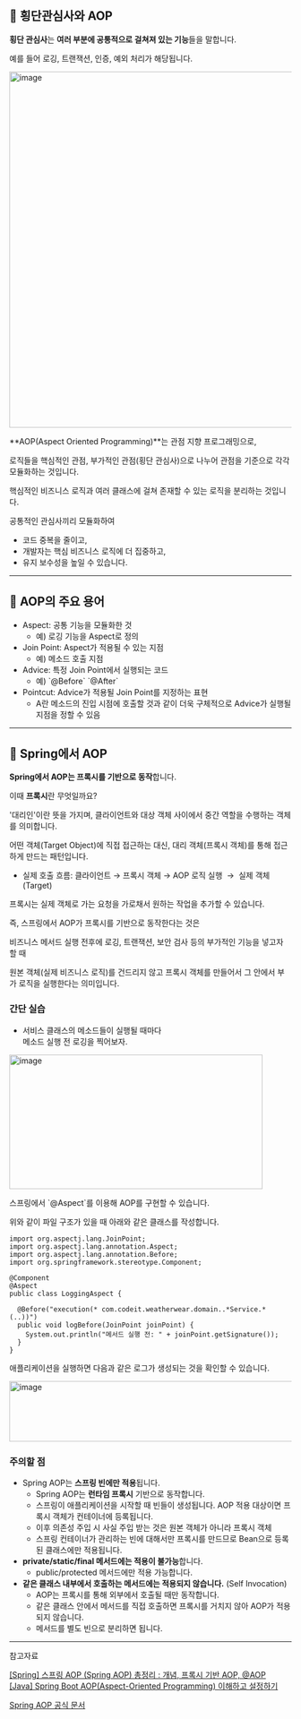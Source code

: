 ## 📌 횡단관심사와 AOP

**횡단 관심사**는 **여러 부분에 공통적으로 걸쳐져 있는 기능**들을 말합니다.

예를 들어 로깅, 트랜잭션, 인증, 예외 처리가 해당됩니다.

<img width="1176" height="636" alt="image" src="https://github.com/user-attachments/assets/9833d0b2-b61f-45e0-89b7-35cb16b3aa11" />

**AOP(Aspect Oriented Programming)**는 관점 지향 프로그래밍으로,

로직들을 핵심적인 관점, 부가적인 관점(횡단 관심사)으로 나누어 관점을 기준으로 각각 모듈화하는 것입니다.

핵심적인 비즈니스 로직과 여러 클래스에 걸쳐 존재할 수 있는 로직을 분리하는 것입니다.

공통적인 관심사끼리 모듈화하여

-   코드 중복을 줄이고,
-   개발자는 핵심 비즈니스 로직에 더 집중하고,
-   유지 보수성을 높일 수 있습니다.

---

## 📌 AOP의 주요 용어

-   Aspect: 공통 기능을 모듈화한 것
    -   예) 로깅 기능을 Aspect로 정의
-   Join Point: Aspect가 적용될 수 있는 지점
    -   예) 메소드 호출 지점
-   Advice: 특정 Join Point에서 실행되는 코드
    -   예) \`@Before\` \`@After\`
-   Pointcut: Advice가 적용될 Join Point를 지정하는 표현
    -   A란 메소드의 진입 시점에 호출할 것과 같이 더욱 구체적으로 Advice가 실행될 지점을 정할 수 있음

---

## 📌 Spring에서 AOP

**Spring에서 AOP는 프록시를 기반으로 동작**합니다.

이때 **프록시**란 무엇일까요?

'대리인'이란 뜻을 가지며, 클라이언트와 대상 객체 사이에서 중간 역할을 수행하는 객체를 의미합니다.

어떤 객체(Target Object)에 직접 접근하는 대신, 대리 객체(프록시 객체)를 통해 접근하게 만드는 패턴입니다.

-   실제 호출 흐름: 클라이언트 → 프록시 객체 → AOP 로직 실행  →  실제 객체(Target)

프록시는 실제 객체로 가는 요청을 가로채서 원하는 작업을 추가할 수 있습니다.

즉, 스프링에서 AOP가 프록시를 기반으로 동작한다는 것은

비즈니스 메서드 실행 전후에 로깅, 트랜잭션, 보안 검사 등의 부가적인 기능을 넣고자 할 때

원본 객체(실제 비즈니스 로직)를 건드리지 않고 프록시 객체를 만들어서 그 안에서 부가 로직을 실행한다는 의미입니다.

### 간단 실습

-   서비스 클래스의 메소드들이 실행될 때마다  
    메소드 실행 전 로깅을 찍어보자.

<img width="452" height="240" alt="image" src="https://github.com/user-attachments/assets/cd2300a3-0945-47a8-82b9-4ab21f53f853" />

스프링에서 \`@Aspect\`를 이용해 AOP를 구현할 수 있습니다. 

위와 같이 파일 구조가 있을 때 아래와 같은 클래스를 작성합니다.

```
import org.aspectj.lang.JoinPoint;
import org.aspectj.lang.annotation.Aspect;
import org.aspectj.lang.annotation.Before;
import org.springframework.stereotype.Component;

@Component
@Aspect
public class LoggingAspect {

  @Before("execution(* com.codeit.weatherwear.domain..*Service.*(..))")
  public void logBefore(JoinPoint joinPoint) {
    System.out.println("메서드 실행 전: " + joinPoint.getSignature());
  }
}
```

애플리케이션을 실행하면 다음과 같은 로그가 생성되는 것을 확인할 수 있습니다.

<img width="922" height="108" alt="image" src="https://github.com/user-attachments/assets/9724c542-878f-44f6-b8d5-1c5be8e36511" />

### 주의할 점

-   Spring AOP는 **스프링 빈에만 적용**됩니다.
    -   Spring AOP는 **런타임 프록시** 기반으로 동작합니다.
    -   스프링이 애플리케이션을 시작할 때 빈들이 생성됩니다. AOP 적용 대상이면 프록시 객체가 컨테이너에 등록됩니다.
    -   이후 의존성 주입 시 사실 주입 받는 것은 원본 객체가 아니라 프록시 객체 
    -   스프링 컨테이너가 관리하는 빈에 대해서만 프록시를 만드므로 Bean으로 등록된 클래스에만 적용됩니다.
-   **private/static/final 메서드에는 적용이 불가능**합니다.
    -   public/protected 메서드에만 적용 가능합니다.
-   **같은 클래스 내부에서 호출하는 메서드에는 적용되지 않습니다.** (Self Invocation)
    -   AOP는 프록시를 통해 외부에서 호출될 때만 동작합니다.
    -   같은 클래스 안에서 메서드를 직접 호출하면 프록시를 거치지 않아 AOP가 적용되지 않습니다.
    -   메서드를 별도 빈으로 분리하면 됩니다.

---

참고자료

[\[Spring\] 스프링 AOP (Spring AOP) 총정리 : 개념, 프록시 기반 AOP, @AOP](https://engkimbs.tistory.com/entry/%EC%8A%A4%ED%94%84%EB%A7%81AOP)  
[\[Java\] Spring Boot AOP(Aspect-Oriented Programming) 이해하고 설정하기](https://adjh54.tistory.com/133#1\)%20Spring%20AOP\(Aspect-Oriented%20Programming%2C%20AOP\)-1)

[Spring AOP 공식 문서](https://docs.spring.io/spring-framework/reference/core/aop/introduction-defn.html)
